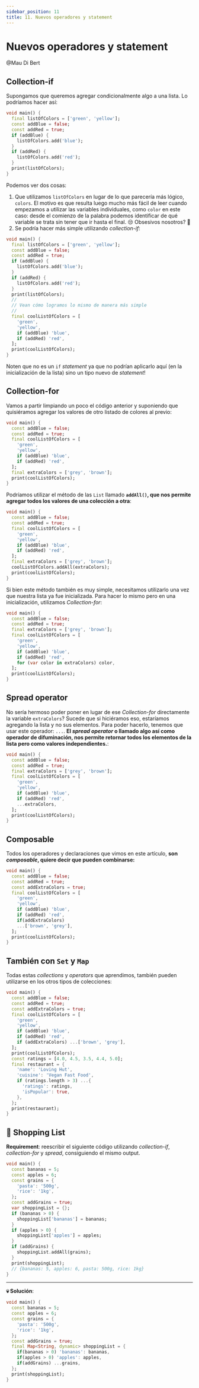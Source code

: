```yaml
---
sidebar_position: 11
title: 11. Nuevos operadores y statement
---
```


# Nuevos operadores y statement

@Mau Di Bert

## Collection-if

Supongamos que queremos agregar condicionalmente algo a una lista. Lo podríamos hacer así:

```dart
void main() {
  final listOfColors = ['green', 'yellow'];
  const addBlue = false;
  const addRed = true;
  if (addBlue) {
    listOfColors.add('blue');
  }
  if (addRed) {
    listOfColors.add('red');
  }
  print(listOfColors);
}
```

Podemos ver dos cosas:

1. Que utilizamos `listOfColors` en lugar de lo que parecería más lógico, `colors`. El motivo es que resulta luego mucho más fácil de leer cuando empezamos a utilizar las variables individuales, como `color` en este caso: desde el comienzo de la palabra podemos identificar de qué variable se trata sin tener que ir hasta el final. 😒 Obsesivos nosotros? 🤣
2. Se podría hacer más simple utilizando _collection-if_:

```dart
void main() {
  final listOfColors = ['green', 'yellow'];
  const addBlue = false;
  const addRed = true;
  if (addBlue) {
    listOfColors.add('blue');
  }
  if (addRed) {
    listOfColors.add('red');
  }
  print(listOfColors);
  //
  // Vean cómo logramos lo mismo de manera más simple
  //
  final coolListOfColors = [
    'green',
    'yellow',
    if (addBlue) 'blue',
    if (addRed) 'red',
  ];
  print(coolListOfColors);
}
```

Noten que no es un `if` _statement_ ya que no podrían aplicarlo aquí (en la inicialización de la lista) sino un tipo nuevo de _statement_!

## Collection-for

Vamos a partir limpiando un poco el código anterior y suponiendo que quisiéramos agregar los valores de otro listado de colores al previo:

```dart
void main() {
  const addBlue = false;
  const addRed = true;
  final coolListOfColors = [
    'green',
    'yellow',
    if (addBlue) 'blue',
    if (addRed) 'red',
  ];
  final extraColors = ['grey', 'brown'];
  print(coolListOfColors);
}
```

Podríamos utilizar el método de las `List` llamado __`addAll()`, que nos permite agregar todos los valores de una colección a otra__:

```dart
void main() {
  const addBlue = false;
  const addRed = true;
  final coolListOfColors = [
    'green',
    'yellow',
    if (addBlue) 'blue',
    if (addRed) 'red',
  ];
  final extraColors = ['grey', 'brown'];
  coolListOfColors.addAll(extraColors);
  print(coolListOfColors);
}
```

Si bien este método también es muy simple, necesitamos utilizarlo una vez que nuestra lista ya fue inicializada. Para hacer lo mismo pero en una inicialización, utilizamos _Collection-for_:

```dart
void main() {
  const addBlue = false;
  const addRed = true;
  final extraColors = ['grey', 'brown'];
  final coolListOfColors = [
    'green',
    'yellow',
    if (addBlue) 'blue',
    if (addRed) 'red',
    for (var color in extraColors) color,
  ];
  print(coolListOfColors);
}
```

## Spread operator

No sería hermoso poder poner en lugar de ese _Collection-for_ directamente la variable `extraColors`? Sucede que si hiciéramos eso, estaríamos agregando la lista y no sus elementos. Para poder hacerlo, tenemos que usar este operador: `...`. __El _spread operator_ o llamado algo así como operador de difuminación, nos permite retornar todos los elementos de la lista pero como valores independientes.__:

```dart
void main() {
  const addBlue = false;
  const addRed = true;
  final extraColors = ['grey', 'brown'];
  final coolListOfColors = [
    'green',
    'yellow',
    if (addBlue) 'blue',
    if (addRed) 'red',
    ...extraColors,
  ];
  print(coolListOfColors);
}
```

## Composable

Todos los operadores y declaraciones que vimos en este artículo, __son _composable_, quiere decir que pueden combinarse:__

```dart
void main() {
  const addBlue = false;
  const addRed = true;
  const addExtraColors = true;
  final coolListOfColors = [
    'green',
    'yellow',
    if (addBlue) 'blue',
    if (addRed) 'red',
    if(addExtraColors)
    ...['brown', 'grey'],
  ];
  print(coolListOfColors);
}
```

## También con `Set` y `Map`

Todas estas _collections_ y _operators_ que aprendimos, también pueden utilizarse en los otros tipos de colecciones:

```dart
void main() {
  const addBlue = false;
  const addRed = true;
  const addExtraColors = true;
  final coolListOfColors = [
    'green',
    'yellow',
    if (addBlue) 'blue',
    if (addRed) 'red',
    if (addExtraColors) ...['brown', 'grey'],
  ];
  print(coolListOfColors);
  const ratings = [4.0, 4.5, 3.5, 4.4, 5.0];
  final restaurant = {
    'name': 'Loving Hut',
    'cuisine': 'Vegan Fast Food',
    if (ratings.length > 3) ...{
      'ratings': ratings,
      'isPopular': true,
    },
  };
  print(restaurant);
}
```

## 💪 Shopping List

__Requirement__: reescribir el siguiente código utilizando _collection-if_, _collection-for_ y _spread_, consiguiendo el mismo output.

```dart
void main() {
  const bananas = 5;
  const apples = 6;
  const grains = {
    'pasta': '500g',
    'rice': '1kg',
  };
  const addGrains = true;
  var shoppingList = {};
  if (bananas > 0) {
    shoppingList['bananas'] = bananas;
  }
  if (apples > 0) {
    shoppingList['apples'] = apples;
  }
  if (addGrains) {
    shoppingList.addAll(grains);
  }
  print(shoppingList);
  // {bananas: 5, apples: 6, pasta: 500g, rice: 1kg}
}

```

---

__💀 Solución__:

```dart
void main() {
  const bananas = 5;
  const apples = 6;
  const grains = {
    'pasta': '500g',
    'rice': '1kg',
  };
  const addGrains = true;
  final Map<String, dynamic> shoppingList = {
    if(bananas > 0) 'bananas': bananas,
    if(apples > 0) 'apples': apples,
    if(addGrains) ...grains,
  };
  print(shoppingList);
}
```
